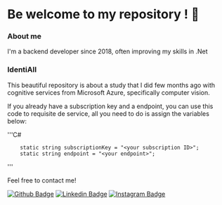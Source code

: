 # Be welcome to my repository ! 🤘


### About me
I'm a backend developer since 2018, often improving my skills in .Net

### IdentiAll

This beautiful repository is about a study that I did few months ago with cognitive services from Microsoft Azure, specifically computer vision.

If you already have a subscription key and a endpoint, you can use this code to requisite de service, all you need to do is assign the variables below:

'''C#

        static string subscriptionKey = "<your subscription ID>";
        static string endpoint = "<your endpoint>";
        
'''

Feel free to contact me!

[![Github Badge](https://img.shields.io/badge/GitHub-100000?style=for-the-badge&logo=github&logoColor=white&link=https://github.com/Jonas-Ribeiro)](https://github.com/Jonas-Ribeiro)
[![Linkedin Badge](https://img.shields.io/badge/LinkedIn-0077B5?style=for-the-badge&logo=linkedin&logoColor=white&link=https://www.linkedin.com/in/jonasaribeiro/)](https://www.linkedin.com/in/jonasaribeiro/)
[![Instagram Badge](https://img.shields.io/badge/Instagram-E4405F?style=for-the-badge&logo=instagram&logoColor=white&link=https://www.instagram.com/j.aribeiro/)](https://www.instagram.com/j.aribeiro/)
